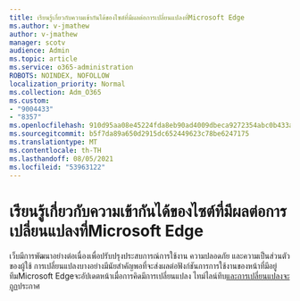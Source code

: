 ```yaml
---
title: เรียนรู้เกี่ยวกับความเข้ากันได้ของไซต์ที่มีผลต่อการเปลี่ยนแปลงที่Microsoft Edge
ms.author: v-jmathew
author: v-jmathew
manager: scotv
audience: Admin
ms.topic: article
ms.service: o365-administration
ROBOTS: NOINDEX, NOFOLLOW
localization_priority: Normal
ms.collection: Adm_O365
ms.custom:
- "9004433"
- "8357"
ms.openlocfilehash: 910d95aa08e45224fda8eb90ad4009dbeca9272354abc0b433a63e4566810f64
ms.sourcegitcommit: b5f7da89a650d2915dc652449623c78be6247175
ms.translationtype: MT
ms.contentlocale: th-TH
ms.lasthandoff: 08/05/2021
ms.locfileid: "53963122"
---
```

# <a name="learn-about-site-compatibility-affecting-changes-coming-to-microsoft-edge"></a>เรียนรู้เกี่ยวกับความเข้ากันได้ของไซต์ที่มีผลต่อการเปลี่ยนแปลงที่Microsoft Edge

เว็บมีการพัฒนาอย่างต่อเนื่องเพื่อปรับปรุงประสบการณ์การใช้งาน ความปลอดภัย และความเป็นส่วนตัวของผู้ใช้ การเปลี่ยนแปลงบางอย่างมีนัยสําคัญพอที่จะส่งผลต่อฟังก์ชันการการใช้งานของหน้าที่มีอยู่ ทีมMicrosoft Edgeจะอัปเดตหน้าเมื่อการคิดมีการเปลี่ยนแปลง ไทม์ไลน์ทึบ[และการเปลี่ยนแปลงจะถูก](https://go.microsoft.com/fwlink/?linkid=2135534)ประกาศ
